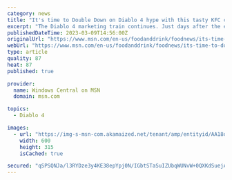```yaml
---
category: news
title: "It's time to Double Down on Diablo 4 hype with this tasty KFC collab"
excerpt: "The Diablo 4 marketing train continues. Just days after the epic reveal of a mural devoted to Lilith on a French Cathedral roof, we've now received news of a tasty Kentucky-fried ..."
publishedDateTime: 2023-03-09T14:56:00Z
originalUrl: "https://www.msn.com/en-us/foodanddrink/foodnews/its-time-to-double-down-on-diablo-4-hype-with-this-tasty-kfc-collab/ar-AA18qknY"
webUrl: "https://www.msn.com/en-us/foodanddrink/foodnews/its-time-to-double-down-on-diablo-4-hype-with-this-tasty-kfc-collab/ar-AA18qknY"
type: article
quality: 87
heat: 87
published: true

provider:
  name: Windows Central on MSN
  domain: msn.com

topics:
  - Diablo 4

images:
  - url: "https://img-s-msn-com.akamaized.net/tenant/amp/entityid/AA18qALZ.img?h=315&w=600&m=6&q=60&o=t&l=f&f=jpg&x=424&y=134"
    width: 600
    height: 315
    isCached: true

secured: "qSPSQNJa/l3RYDze3y4KE38epYpj0N/IGbtSTaSuIZUbqWUNvW+0QXKdSuejAnaMgysBf0/gCl8onGOogbRxPy6HNRvN+SGgUsl4Ha7VtrT3Haxw/MB3FWOI2DGuq1IJZi8eNeWkeAXHnXYzWMPmSvGc4qMvQhQM1J7KRT/Bu7cW7nttSxcFiHnnTjjEpbPYyXGe7EoFFFDXdiH1ZzEh/tfVt4PT6N7xb8lYxP47GHnBuwqii36daDJJTQiLyErR2AJC8NawgZs79EgT5N++xPtKQ5x44GZFAiH0hoZIAKoka0K8vJBG8xDi4egZ8FZTA04S+Z3HbJu7A676SAzfD6IRHUN/zCd3EEUUX+/FoaY=;mj8JN9TQcgkEpkCWQVmwXA=="
---
```


